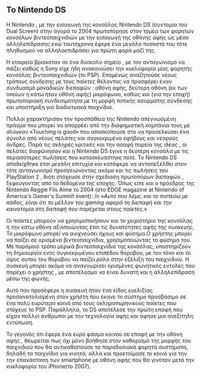 ## To Nintendo DS 
Η Nintendo , με την εισαγωγή της κονσόλας Nintendo DS (συντομία του Dual Screen) στην αγορά το 2004 πρωτοπόρησε στον τομέα των φορητών κονσόλων βιντεοπαιχνιδιών 
με την εισαγωγή της οθόνης αφής ως μέσο αλληλεπίδρασης ενώ ταυτόχρονα έφερε ένα μεγάλο ποσοστό του τότε πληθυσμού να αλληλοεπιδράσει για πρώτη φορά μαζί της.

Η εταιρεία βρισκόταν σε ένα δύσκολο σημείο , με τον ανταγωνισμό να πιέζει καθώς η Sony είχε ήδη ανακοινώσει την κυκλοφορία μίας φορητής κονσόλας βιντεοπαιχνιδιών (το PSP).
Επομένως αναζητούσε νέους τρόπους σύνδεσης με τους παίκτες θέλοντας να προσφέρει έναν συνδυασμό μοναδικών διεπαφών : οθόνη αφής, δεύτερη οθόνη
(εκ των οποίων η κάτω ήταν οθόνη αφής) μικρόφωνο, καθώς και (για την εποχή) πρωτοποριακή συνδεσιμότητα με τη μορφή τοπικής ασύρματης σύνδεσης και υποστήριξη 
για διαδικτυακά παιχνίδια.

Πολλοί χαρακτήρισαν την προσπάθεια της Nintendo απεγνωσμένη πράγμα που μπορεί να απορρέει από την διαφημιστική καμπάνια τους με σλόγκαν «Touching is good»
που αποσκοπούσε στο να προσελκύσει ένα σύνολο από νέους πελάτες και συγκεκριμένα εφήβους και νεαρούς άνδρες. Παρά τις σκληρές κριτικές και την ασαφή πορεία της ιδέας , οι πελάτες διαφώνησαν και η Nintendo DS έγινε η δεύτερη κονσόλα με τις περισσότερες πωλήσεις που κατασκευάστηκε ποτέ.
Το Nintendo DS αποδείχθηκε έτσι μεγάλη επιτυχία και κατάφερε να ανταπεξέλθει στον τότε ανταγωνισμό προσγειώνοντας ακόμα και τις πωλήσεις του PlayStation 2 , 
διότι στόχευσε στην σχεδίαση πρωτοπόρων διεπαφών , ξεφεύγοντας από τα δεδομένα της εποχής. Όπως είπε και ο πρόεδρος της Nintendo Reggie Fils Aime το 2004
(στο ΕDGE magazine at Nintendo of America's Gamer's Summit event): /n
«*Αυτό που λέμε, και το πιστεύω με πάθος, είναι ότι το μέλλον του gaming αφορά τη διεπαφή και την καινοτομία στη διεπαφή που παρέχεται στους παίκτες*.»

Οι παίκτες μπορούν να χρησιμοποιήσουν και το χειριστήριο της κονσόλας ή την κάτω οθόνη αξιοποιώντας έτσι τις δυνατότητες αφής της συσκευής. 
Το μικρόφωνο μπορεί να ανιχνεύσει ήχους και φύσημα.Ο χρήστης μπορεί να παίζει σε ορισμένα βιντεοπαιχνίδια, χρησιμοποιώντας το φύσημα του.
Με παρόμοιο τρόπο μερικά βιντεοπαιχνίδια της κονσόλας, υποστηρίζουν τη δημιουργία ενός συγκεκριμένου επιπέδου θορύβου, με τον τόνο και το ύψος 
αυτού του θορύβου να παίζει ρόλο στην εξέλιξη του παιχνιδιού. Η συσκευή μπορεί ακόμα να αναγνωρίσει  ορισμένες φωνητικές εντολές που παρέχει ο χρήστης , 
με αποτέλεσμα να είναι δυνατή και η αλληλεπίδραση μέσω της φωνής.

Αυτό που προσέφερε η συσκευή ήταν ένα είδος ευελιξίας προσανατολισμένη στον χρήστη που έκανε το σύστημα προσβάσιμο σε ένα πολύ ευρύτερο κοινό από τους 
σκληροπυρηνικούς παίκτες που στόχευε το PSP. Παράλληλα, το DS αποτέλεσε την πρώτη επαφή που είχαν πολλοί άνθρωποι με την τεχνολογία αφής και άφησε μια 
ανεξίτηλη εντύπωση.

Το γεγονός ότι έφερε ένα ευρύ φάσμα κοινού σε επαφή με την οθόνη αφής , θεωρείται πως όχι μόνο βοήθησε στον
καθορισμό της μορφής του παιχνιδιού που θα αντικαθιστούσε τα παραδοσιακά φορητά συστήματα, δηλαδή τα παιχνίδια για κινητά, 
αλλά και προετοίμασε το κοινό για την την επανάσταση των smartphone με οθόνη αφής που θα γινόταν μετά την κυκλοφορία του iPhone(το 2007).
